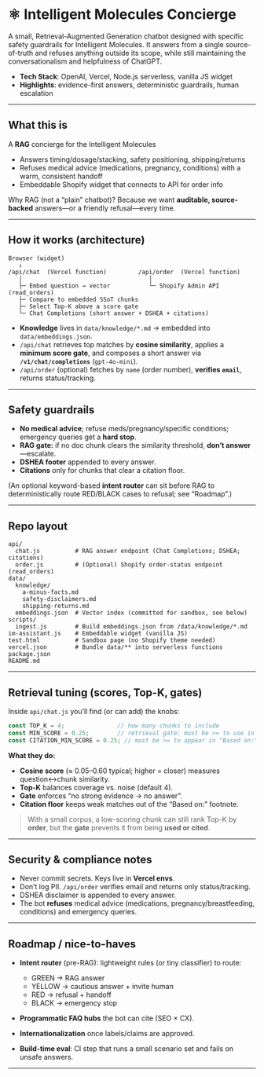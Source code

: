 # ⚛️ Intelligent Molecules Concierge

A small, Retrieval-Augmented Generation chatbot designed with specific safety guardrails for Intelligent Molecules. It answers from a single source-of-truth and refuses anything outside its scope, while still maintaining the conversationalism and helpfulness of ChatGPT.

* **Tech Stack**:  OpenAI, Vercel, Node.js serverless, vanilla JS widget
* **Highlights**: evidence-first answers, deterministic guardrails, human escalation

---

## What this is

A **RAG** concierge for the Intelligent Molecules

* Answers timing/dosage/stacking, safety positioning, shipping/returns
* Refuses medical advice (medications, pregnancy, conditions) with a warm, consistent handoff
* Embeddable Shopify widget that connects to API for order info

Why RAG (not a “plain” chatbot)? Because we want **auditable, source-backed** answers—or a friendly refusal—every time.

---

## How it works (architecture)

```
Browser (widget)
   ↓
/api/chat  (Vercel function)         /api/order  (Vercel function)
   │                                    │
   ├─ Embed question → vector           └─ Shopify Admin API (read_orders)
   ├─ Compare to embedded SSoT chunks
   ├─ Select Top-K above a score gate
   └─ Chat Completions (short answer + DSHEA + citations)
```

* **Knowledge** lives in `data/knowledge/*.md` → embedded into `data/embeddings.json`.
* `/api/chat` retrieves top matches by **cosine similarity**, applies a **minimum score gate**, and composes a short answer via **`/v1/chat/completions`** (`gpt-4o-mini`).
* `/api/order` (optional) fetches by `name` (order number), **verifies `email`**, returns status/tracking.

---

## Safety guardrails

* **No medical advice**; refuse meds/pregnancy/specific conditions; emergency queries get a **hard stop**.
* **RAG gate:** if no doc chunk clears the similarity threshold, **don’t answer**—escalate.
* **DSHEA footer** appended to every answer.
* **Citations** only for chunks that clear a citation floor.

(An optional keyword-based **intent router** can sit before RAG to deterministically route RED/BLACK cases to refusal; see “Roadmap”.)

---

## Repo layout

```
api/
  chat.js          # RAG answer endpoint (Chat Completions; DSHEA; citations)
  order.js         # (Optional) Shopify order-status endpoint (read_orders)
data/
  knowledge/
    a-minus-facts.md
    safety-disclaimers.md
    shipping-returns.md
  embeddings.json  # Vector index (committed for sandbox, see below)
scripts/
  ingest.js        # Build embeddings.json from /data/knowledge/*.md
im-assistant.js    # Embeddable widget (vanilla JS)
test.html          # Sandbox page (no Shopify theme needed)
vercel.json        # Bundle data/** into serverless functions
package.json
README.md
```

---

## Retrieval tuning (scores, Top-K, gates)

Inside `api/chat.js` you’ll find (or can add) the knobs:

```js
const TOP_K = 4;               // how many chunks to include
const MIN_SCORE = 0.25;        // retrieval gate: must be >= to use in context
const CITATION_MIN_SCORE = 0.25; // must be >= to appear in "Based on:"
```

**What they do:**

* **Cosine score** (≈ 0.05–0.60 typical; higher = closer) measures question↔chunk similarity.
* **Top-K** balances coverage vs. noise (default 4).
* **Gate** enforces “no strong evidence → no answer”.
* **Citation floor** keeps weak matches out of the “Based on:” footnote.

> With a small corpus, a low-scoring chunk can still rank Top-K by **order**, but the **gate** prevents it from being **used or cited**.

---

## Security & compliance notes

* Never commit secrets. Keys live in **Vercel envs**.
* Don’t log PII. `/api/order` verifies email and returns only status/tracking.
* DSHEA disclaimer is appended to every answer.
* The bot **refuses** medical advice (medications, pregnancy/breastfeeding, conditions) and emergency queries.

---

## Roadmap / nice-to-haves

* **Intent router** (pre-RAG): lightweight rules (or tiny classifier) to route:

  * GREEN → RAG answer
  * YELLOW → cautious answer + invite human
  * RED → refusal + handoff
  * BLACK → emergency stop
* **Programmatic FAQ hubs** the bot can cite (SEO × CX).
* **Internationalization** once labels/claims are approved.
* **Build-time eval**: CI step that runs a small scenario set and fails on unsafe answers.

---
